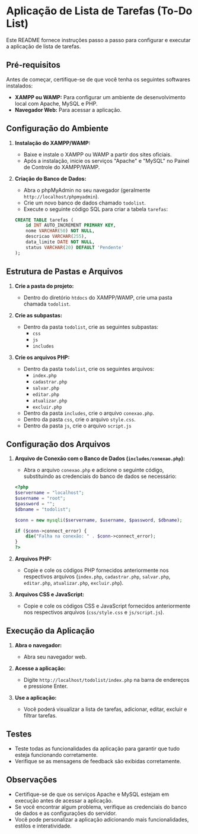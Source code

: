 # Aplicação de Lista de Tarefas (To-Do List)

Este README fornece instruções passo a passo para configurar e executar a aplicação de lista de tarefas.

## Pré-requisitos

Antes de começar, certifique-se de que você tenha os seguintes softwares instalados:

* **XAMPP ou WAMP:** Para configurar um ambiente de desenvolvimento local com Apache, MySQL e PHP.
* **Navegador Web:** Para acessar a aplicação.

## Configuração do Ambiente

1.  **Instalação do XAMPP/WAMP:**
    * Baixe e instale o XAMPP ou WAMP a partir dos sites oficiais.
    * Após a instalação, inicie os serviços "Apache" e "MySQL" no Painel de Controle do XAMPP/WAMP.

2.  **Criação do Banco de Dados:**
    * Abra o phpMyAdmin no seu navegador (geralmente `http://localhost/phpmyadmin`).
    * Crie um novo banco de dados chamado `todolist`.
    * Execute o seguinte código SQL para criar a tabela `tarefas`:

    ```sql
    CREATE TABLE tarefas (
        id INT AUTO_INCREMENT PRIMARY KEY,
        nome VARCHAR(50) NOT NULL,
        descricao VARCHAR(255),
        data_limite DATE NOT NULL,
        status VARCHAR(20) DEFAULT 'Pendente'
    );
    ```

## Estrutura de Pastas e Arquivos

1.  **Crie a pasta do projeto:**
    * Dentro do diretório `htdocs` do XAMPP/WAMP, crie uma pasta chamada `todolist`.

2.  **Crie as subpastas:**
    * Dentro da pasta `todolist`, crie as seguintes subpastas:
        * `css`
        * `js`
        * `includes`

3.  **Crie os arquivos PHP:**
    * Dentro da pasta `todolist`, crie os seguintes arquivos:
        * `index.php`
        * `cadastrar.php`
        * `salvar.php`
        * `editar.php`
        * `atualizar.php`
        * `excluir.php`
    * Dentro da pasta `includes`, crie o arquivo `conexao.php`.
    * Dentro da pasta `css`, crie o arquivo `style.css`.
    * Dentro da pasta `js`, crie o arquivo `script.js`

## Configuração dos Arquivos

1.  **Arquivo de Conexão com o Banco de Dados (`includes/conexao.php`):**
    * Abra o arquivo `conexao.php` e adicione o seguinte código, substituindo as credenciais do banco de dados se necessário:

    ```php
    <?php
    $servername = "localhost";
    $username = "root";
    $password = "";
    $dbname = "todolist";

    $conn = new mysqli($servername, $username, $password, $dbname);

    if ($conn->connect_error) {
        die("Falha na conexão: " . $conn->connect_error);
    }
    ?>
    ```

2.  **Arquivos PHP:**
    * Copie e cole os códigos PHP fornecidos anteriormente nos respectivos arquivos (`index.php`, `cadastrar.php`, `salvar.php`, `editar.php`, `atualizar.php`, `excluir.php`).

3.  **Arquivos CSS e JavaScript:**
    * Copie e cole os códigos CSS e JavaScript fornecidos anteriormente nos respectivos arquivos (`css/style.css` e `js/script.js`).

## Execução da Aplicação

1.  **Abra o navegador:**
    * Abra seu navegador web.

2.  **Acesse a aplicação:**
    * Digite `http://localhost/todolist/index.php` na barra de endereços e pressione Enter.

3.  **Use a aplicação:**
    * Você poderá visualizar a lista de tarefas, adicionar, editar, excluir e filtrar tarefas.

## Testes

* Teste todas as funcionalidades da aplicação para garantir que tudo esteja funcionando corretamente.
* Verifique se as mensagens de feedback são exibidas corretamente.

## Observações

* Certifique-se de que os serviços Apache e MySQL estejam em execução antes de acessar a aplicação.
* Se você encontrar algum problema, verifique as credenciais do banco de dados e as configurações do servidor.
* Você pode personalizar a aplicação adicionando mais funcionalidades, estilos e interatividade.